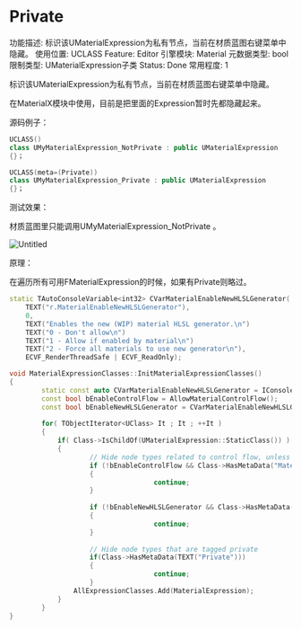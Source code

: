 # Private

功能描述: 标识该UMaterialExpression为私有节点，当前在材质蓝图右键菜单中隐藏。
使用位置: UCLASS
Feature: Editor
引擎模块: Material
元数据类型: bool
限制类型: UMaterialExpression子类
Status: Done
常用程度: 1

标识该UMaterialExpression为私有节点，当前在材质蓝图右键菜单中隐藏。

在MaterialX模块中使用，目前是把里面的Expression暂时先都隐藏起来。

源码例子：

```cpp
UCLASS()
class UMyMaterialExpression_NotPrivate : public UMaterialExpression
{}；

UCLASS(meta=(Private))
class UMyMaterialExpression_Private : public UMaterialExpression
{}；
```

测试效果：

材质蓝图里只能调用UMyMaterialExpression_NotPrivate 。

![Untitled](Private/Untitled.png)

原理：

在遍历所有可用FMaterialExpression的时候，如果有Private则略过。

```cpp
static TAutoConsoleVariable<int32> CVarMaterialEnableNewHLSLGenerator(
	TEXT("r.MaterialEnableNewHLSLGenerator"),
	0,
	TEXT("Enables the new (WIP) material HLSL generator.\n")
	TEXT("0 - Don't allow\n")
	TEXT("1 - Allow if enabled by material\n")
	TEXT("2 - Force all materials to use new generator\n"),
	ECVF_RenderThreadSafe | ECVF_ReadOnly);

void MaterialExpressionClasses::InitMaterialExpressionClasses()
{
		static const auto CVarMaterialEnableNewHLSLGenerator = IConsoleManager::Get().FindTConsoleVariableDataInt(TEXT("r.MaterialEnableNewHLSLGenerator"));
		const bool bEnableControlFlow = AllowMaterialControlFlow();
		const bool bEnableNewHLSLGenerator = CVarMaterialEnableNewHLSLGenerator->GetValueOnAnyThread() != 0;
	
		for( TObjectIterator<UClass> It ; It ; ++It )
		{
			if( Class->IsChildOf(UMaterialExpression::StaticClass()) )
			{
					// Hide node types related to control flow, unless it's enabled
					if (!bEnableControlFlow && Class->HasMetaData("MaterialControlFlow"))
					{
									continue;
					}
					
					if (!bEnableNewHLSLGenerator && Class->HasMetaData("MaterialNewHLSLGenerator"))
					{
									continue;
					}
					
					// Hide node types that are tagged private
					if(Class->HasMetaData(TEXT("Private")))
					{
									continue;
					}
				AllExpressionClasses.Add(MaterialExpression);
			}
		}
}
```